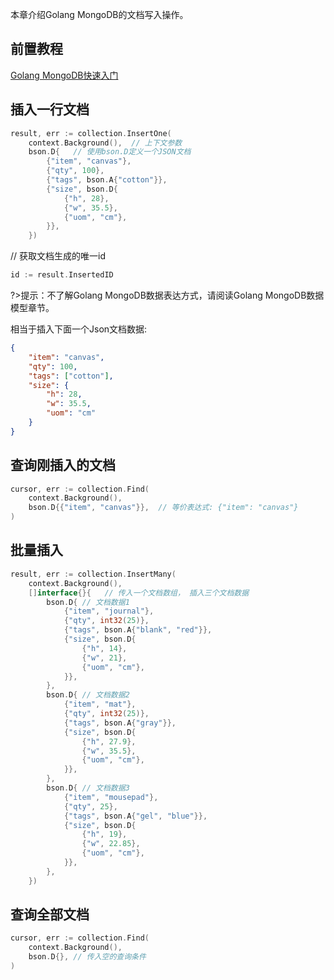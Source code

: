 本章介绍Golang MongoDB的文档写入操作。

## 前置教程
<a href='/#/编程语言/golang/MongoDB/fast_induction.md'>Golang MongoDB快速入门</a>

## 插入一行文档
```go
result, err := collection.InsertOne(
    context.Background(),  // 上下文参数
    bson.D{   // 使用bson.D定义一个JSON文档
        {"item", "canvas"},
        {"qty", 100},
        {"tags", bson.A{"cotton"}},
        {"size", bson.D{
            {"h", 28},
            {"w", 35.5},
            {"uom", "cm"},
        }},
    })
```

// 获取文档生成的唯一id
```go
id := result.InsertedID
```

?>提示：不了解Golang MongoDB数据表达方式，请阅读Golang MongoDB数据模型章节。

相当于插入下面一个Json文档数据:
```json
{
    "item": "canvas",
    "qty": 100,
    "tags": ["cotton"],
    "size": {
        "h": 28,
        "w": 35.5,
        "uom": "cm"
    }
}
```

## 查询刚插入的文档
```go
cursor, err := collection.Find(
    context.Background(),
    bson.D{{"item", "canvas"}},  // 等价表达式: {"item": "canvas"}
)
```

## 批量插入
```go
result, err := collection.InsertMany(
    context.Background(),
    []interface{}{   // 传入一个文档数组， 插入三个文档数据
        bson.D{ // 文档数据1
            {"item", "journal"},
            {"qty", int32(25)},
            {"tags", bson.A{"blank", "red"}},
            {"size", bson.D{
                {"h", 14},
                {"w", 21},
                {"uom", "cm"},
            }},
        },
        bson.D{ // 文档数据2
            {"item", "mat"},
            {"qty", int32(25)},
            {"tags", bson.A{"gray"}},
            {"size", bson.D{
                {"h", 27.9},
                {"w", 35.5},
                {"uom", "cm"},
            }},
        },
        bson.D{ // 文档数据3
            {"item", "mousepad"},
            {"qty", 25},
            {"tags", bson.A{"gel", "blue"}},
            {"size", bson.D{
                {"h", 19},
                {"w", 22.85},
                {"uom", "cm"},
            }},
        },
    })
```

## 查询全部文档
```go
cursor, err := collection.Find(
    context.Background(),
    bson.D{}, // 传入空的查询条件
)
```